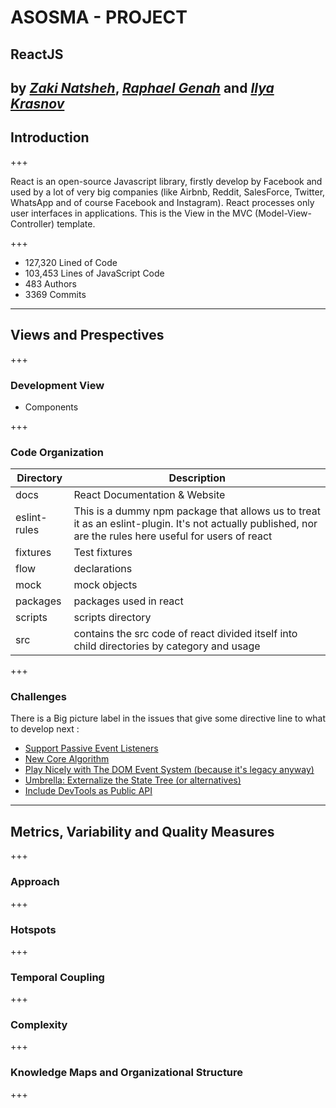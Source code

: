 # ASOSMA - PROJECT
## ReactJS


by *[Zaki Natsheh](https://github.com/ZakiNata "Zaki Natsheh")*, *[Raphael Genah](https://github.com/leahpar47 "Raphael")* and *[Ilya Krasnov](https://github.com/ilyakrasnov "Ilya Krasnov")*
---

## Introduction

+++ 

React is an open-source Javascript library, firstly develop by Facebook and used by a lot of very big companies (like Airbnb, Reddit, SalesForce, Twitter, WhatsApp and of course Facebook and Instagram). React processes only user interfaces in applications. This is the View in the MVC (Model-View-Controller) template.

+++ 

* 127,320 Lined of Code
* 103,453 Lines of JavaScript Code
* 483 Authors
* 3369 Commits

---

## Views and Prespectives

+++ 

### Development View

* Components

+++ 

### Code Organization

Directory | Description
--- | --- 
docs | React Documentation & Website
eslint-rules | This is a dummy npm package that allows us to treat it as an eslint-plugin. It's not actually published, nor are the rules here useful for users of react
fixtures | Test fixtures
flow | declarations
mock | mock objects
packages | packages used in react
scripts | scripts directory
src | contains the src code of react divided itself into child directories by category and usage

+++ 

### Challenges

There is a Big picture label in the issues that give some directive line to what to develop next :

- [Support Passive Event Listeners](https://github.com/facebook/react/issues/6436)
- [New Core Algorithm](https://github.com/facebook/react/issues/6170)
- [Play Nicely with The DOM Event System (because it's legacy anyway)](https://github.com/facebook/react/issues/4751)
- [Umbrella: Externalize the State Tree (or alternatives)](https://github.com/facebook/react/issues/4595)
- [Include DevTools as Public API](https://github.com/facebook/react/issues/4593)


---

## Metrics, Variability and Quality Measures

+++

### Approach

+++

### Hotspots

+++

### Temporal Coupling

+++

### Complexity

+++

### Knowledge Maps and Organizational Structure

+++
